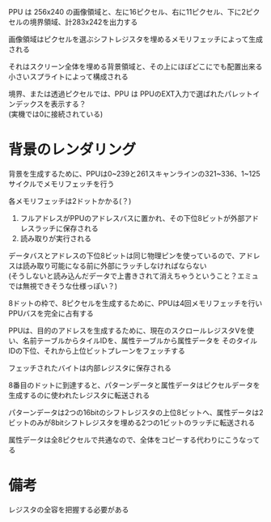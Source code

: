 PPU は 256x240 の画像領域と、左に16ピクセル、右に11ピクセル、下に2ピクセルの境界領域、計283x242を出力する

画像領域はピクセルを選ぶシフトレジスタを埋めるメモリフェッチによって生成される

それはスクリーン全体を埋める背景領域と、その上にほぼどこにでも配置出来る小さいスプライトによって構成される

境界、または透過ピクセルでは、PPU は PPUのEXT入力で選ばれたパレットインデックスを表示する？ \
(実機では0に接続されている)

# 背景のレンダリング

背景を生成するために、PPUは0~239と261スキャンラインの321~336、1~125サイクルでメモリフェッチを行う

各メモリフェッチは2ドットかかる(？)

1. フルアドレスがPPUのアドレスバスに置かれ、その下位8ビットが外部アドレスラッチに保存される
2. 読み取りが実行される

データバスとアドレスの下位8ビットは同じ物理ピンを使っているので、アドレスは読み取り可能になる前に外部にラッチしなければならない \
(そうしないと読み込んだデータで上書きされて消えちゃうということ？エミュでは無視できそうな仕様っぽい？)

8ドットの枠で、8ピクセルを生成するために、PPUは4回メモリフェッチを行いPPUバスを完全に占有する

PPUは、目的のアドレスを生成するために、現在のスクロールレジスタVを使い、名前テーブルからタイルIDを、属性テーブルから属性データを
そのタイルIDの下位、それから上位ビットプレーンをフェッチする

フェッチされたバイトは内部レジスタに保存される

8番目のドットに到達すると、パターンデータと属性データはピクセルデータを生成するのに使われたレジスタに転送される

パターンデータは2つの16bitのシフトレジスタの上位8ビットへ、属性データは2ビットのみが8bitシフトレジスタを埋める2つの1ビットのラッチに転送される

属性データは全8ピクセルで共通なので、全体をコピーする代わりにこうなってる



# 備考

レジスタの全容を把握する必要がある


